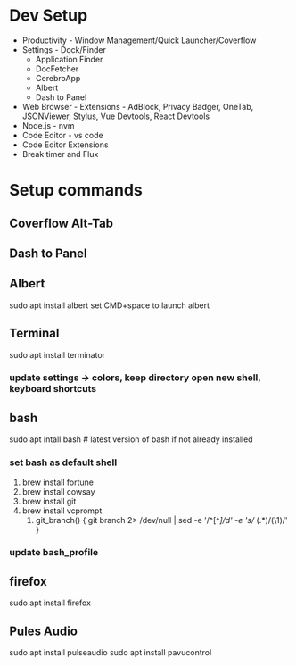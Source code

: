 # Dev Setup

* Productivity - Window Management/Quick Launcher/Coverflow
* Settings - Dock/Finder
  * Application Finder
  * DocFetcher 
  * CerebroApp
  * Albert 
  * Dash to Panel
* Web Browser - Extensions - AdBlock, Privacy Badger, OneTab, JSONViewer, Stylus, Vue Devtools, React Devtools
* Node.js - nvm
* Code Editor - vs code
* Code Editor Extensions
* Break timer and Flux



# Setup commands

## Coverflow Alt-Tab
## Dash to Panel

## Albert
sudo apt install albert
set CMD+space to launch albert

## Terminal
sudo apt install terminator

### update  settings -> colors, keep directory open new shell, keyboard shortcuts
## bash
sudo apt intall bash # latest version of bash if not already installed
### set bash as default shell
1. brew install fortune
2. brew install cowsay 
3. brew install git
4. brew install vcprompt
    1. git_branch() {
  git branch 2> /dev/null | sed -e '/^[^*]/d' -e 's/* \(.*\)/(\1)/'
}
### update bash_profile



## firefox
sudo apt install firefox

## Pules Audio
sudo apt install pulseaudio
sudo apt install pavucontrol

